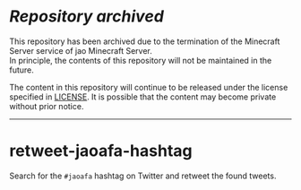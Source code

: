 # _Repository archived_

This repository has been archived due to the termination of the Minecraft Server service of jao Minecraft Server.  
In principle, the contents of this repository will not be maintained in the future.

The content in this repository will continue to be released under the license specified in [LICENSE](LICENSE). It is possible that the content may become private without prior notice.

---

# retweet-jaoafa-hashtag

Search for the `#jaoafa` hashtag on Twitter and retweet the found tweets.
